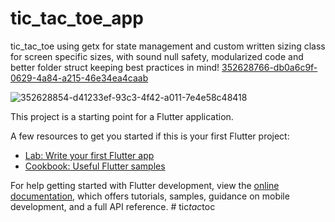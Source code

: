 # tic_tac_toe_app
tic_tac_toe using getx for state management and custom written sizing class for screen specific sizes, with sound null safety, modularized code and better folder struct keeping best practices in mind! 
[352628766-db0a6c9f-0629-4a84-a215-46e34ea4caab](https://github.com/user-attachments/assets/ac223987-4adc-4722-ba0b-ce83c7c802c2)

![352628854-d41233ef-93c3-4f42-a011-7e4e58c48418](https://github.com/user-attachments/assets/82febb42-e8d8-4e03-8595-94b1de807166)

This project is a starting point for a Flutter application.

A few resources to get you started if this is your first Flutter project:

- [Lab: Write your first Flutter app](https://docs.flutter.dev/get-started/codelab)
- [Cookbook: Useful Flutter samples](https://docs.flutter.dev/cookbook)

For help getting started with Flutter development, view the
[online documentation](https://docs.flutter.dev/), which offers tutorials,
samples, guidance on mobile development, and a full API reference.
#   t i c _ t a c _ t o c 
 
 
